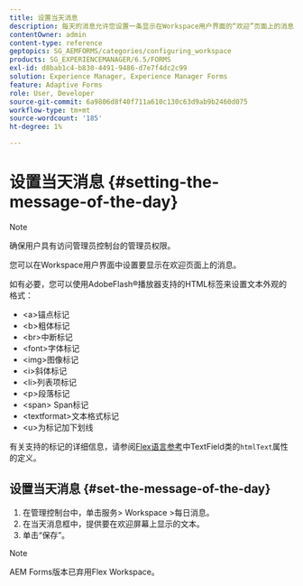 ```yaml
---
title: 设置当天消息
description: 每天的消息允许您设置一条显示在Workspace用户界面的“欢迎”页面上的消息。
contentOwner: admin
content-type: reference
geptopics: SG_AEMFORMS/categories/configuring_workspace
products: SG_EXPERIENCEMANAGER/6.5/FORMS
exl-id: d8bab1c4-b830-4491-9486-d7e7f4dc2c99
solution: Experience Manager, Experience Manager Forms
feature: Adaptive Forms
role: User, Developer
source-git-commit: 6a9806d8f40f711a610c130c63d9ab9b2460d075
workflow-type: tm+mt
source-wordcount: '185'
ht-degree: 1%

---
```


# 设置当天消息 {#setting-the-message-of-the-day}

>[!NOTE]
> 
> 确保用户具有访问管理员控制台的管理员权限。

您可以在Workspace用户界面中设置要显示在欢迎页面上的消息。

如有必要，您可以使用AdobeFlash®播放器支持的HTML标签来设置文本外观的格式：

* &lt;a>锚点标记
* &lt;b>粗体标记
* &lt;br>中断标记
* &lt;font>字体标记
* &lt;img>图像标记
* &lt;i>斜体标记
* &lt;li>列表项标记
* &lt;p>段落标记
* &lt;span> Span标记
* &lt;textformat>文本格式标记
* &lt;u>为标记加下划线

有关支持的标记的详细信息，请参阅[Flex语言参考](https://flex.apache.org/)中TextField类的`htmlText`属性的定义。

## 设置当天消息 {#set-the-message-of-the-day}

1. 在管理控制台中，单击服务> Workspace >每日消息。
1. 在当天消息框中，提供要在欢迎屏幕上显示的文本。
1. 单击“保存”。

>[!NOTE]
>
>AEM Forms版本已弃用Flex Workspace。
